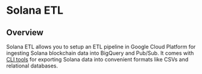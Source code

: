 # Solana ETL

## Overview

Solana ETL allows you to setup an ETL pipeline in Google Cloud Platform for ingesting Solana blockchain data
into BigQuery and Pub/Sub. It comes with [CLI tools](/cli) for exporting Solana data into convenient formats like CSVs and relational databases.

